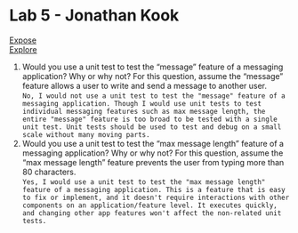 # Lab 5 - Jonathan Kook
[Expose](/expose.html)<br>
[Explore](/explore.html)
1. Would you use a unit test to test the “message” feature of a messaging application? Why or why not? For this question, assume the “message” feature allows a user to write and send a message to another user. <br>
`No, I would not use a unit test to test the "message" feature of a messaging application. Though I would use unit tests to test individual messaging features such as max message length, the entire "message" feature is too broad to be tested with a single unit test. Unit tests should be used to test and debug on a small scale without many moving parts.`
2. Would you use a unit test to test the “max message length” feature of a messaging application? Why or why not? For this question, assume the “max message length” feature prevents the user from typing more than 80 characters. <br>
`Yes, I would use a unit test to test the "max message length" feature of a messaging application. This is a feature that is easy to fix or implement, and it doesn't require interactions with other components on an application/feature level. It executes quickly, and changing other app features won't affect the non-related unit tests.`
